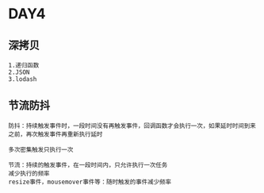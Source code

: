 # DAY4

## 深拷贝

```
1.递归函数
2.JSON
3.lodash
```



## 节流防抖

```
防抖：持续触发事件时，一段时间没有再触发事件，回调函数才会执行一次，如果延时时间到来之前，再次触发事件再重新执行延时

多次密集触发只执行一次

节流：持续的触发事件，在一段时间内，只允许执行一次任务
减少执行的频率
resize事件，mousemover事件等：随时触发的事件减少频率



```

